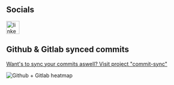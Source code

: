 <h2>Socials</h2>

<a href="https://www.linkedin.com/in/adam-stádník-271280218/" target="_blank">
  <img src="https://img.shields.io/static/v1?message=LinkedIn&logo=linkedin&label=&color=0077B5&logoColor=white&labelColor=&style=for-the-badge" height="35" alt="linkedin logo"  />
</a>

[yeah]: # 

<h2>Github & Gitlab synced commits</h2>
<a href="https://github.com/Adam014/commit-sync">Want's to sync your commits aswell? Visit project "commit-sync"</a>

![Github + Gitlab heatmap](https://commit-sync.vercel.app/api/heatmap?github=Adam014&gitlab=adam.stadnik&mode=dark&bg=%0d1117)

